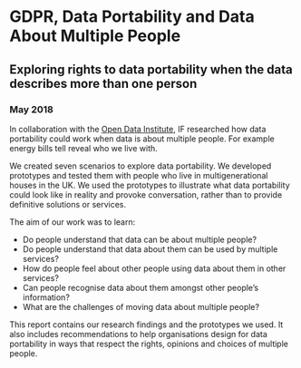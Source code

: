 # GDPR, Data Portability and Data About Multiple People

## Exploring rights to data portability when the data describes more than one person

### May 2018

In collaboration with the [Open Data Institute](https://theodi.org/), IF researched how data portability could work when data is about multiple people. For example energy bills tell reveal who we live with. 

We created seven scenarios to explore data portability. We developed prototypes and tested them with people who live in multigenerational houses in the UK. We used the prototypes to illustrate what data portability could look like in reality and provoke conversation, rather than to provide definitive solutions or services.

The aim of our work was to learn: 

- Do people understand that data can be about multiple people?
- Do people understand that data about them can be used by multiple services?
- How do people feel about other people using data about them in other services?
- Can people recognise data about them amongst other people’s information?
- What are the challenges of moving data about multiple people? 

This report contains our research findings and the prototypes we used. It also includes recommendations to help organisations design for data portability in ways that respect the rights, opinions and choices of multiple people.


